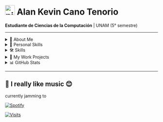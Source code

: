 # <img src="https://i.imgur.com/3ZQ7Z4j.gif" width="32" height="32" alt="pixel duck"> Alan Kevin Cano Tenorio  
**Estudiante de Ciencias de la Computación** | UNAM (5° semestre)  

---

<details>
<summary>📌 About Me</summary>

- 🎓 Actualmente cursando 5° semestre en Ciencias de la Computación
- 📚 Tomando cursos adicionales en:
  - Desarrollo Fullstack (React + Django)
  - Machine Learning básico
  - Diseño de bases de datos relacionales
- 🎸 Músico aficionado (guitarra y piano)
- 🌍 Interesado en tecnologías para impacto social
- 🏆 Participante en hackathones universitarios

</details>

<details>
<summary>🌟 Personal Skills</summary>

- ✅ Responsabilidad en proyectos académicos y personales
- 🤝 Amabilidad y trabajo en equipo
- 🔄 Adaptabilidad a nuevos entornos tecnológicos
- 🧠 Pensamiento analítico para resolver problemas
- 📅 Gestión efectiva del tiempo

</details>

<details>
<summary>🛠 Skills</summary>

### Programming Languages
| Language | Badge | Specialization |
|----------|-------|---------------|
| **C#** | ![C#](https://img.shields.io/badge/C%23-239120?logo=c-sharp&logoColor=white) | Desarrollo de aplicaciones desktop con .NET |
| **Python** | ![Python](https://img.shields.io/badge/Python-3776AB?logo=python&logoColor=white) | Django/Flask, Análisis de datos |
| **Java** | ![Java](https://img.shields.io/badge/Java-ED8B00?logo=openjdk&logoColor=white) | Aplicaciones empresariales, JavaFX |
| **C++** | ![C++](https://img.shields.io/badge/C++-00599C?logo=c%2B%2B&logoColor=white) | Algoritmos y estructuras de datos |
| **JavaScript** | ![JavaScript](https://img.shields.io/badge/JavaScript-F7DF1E?logo=javascript&logoColor=black) | Desarrollo web con React |

### Frameworks & Libraries
| Technology | Badge | Use Case |
|------------|-------|----------|
| **Django** | ![Django](https://img.shields.io/badge/Django-092E20?logo=django&logoColor=white) | Desarrollo backend robusto |
| **React** | ![React](https://img.shields.io/badge/React-61DAFB?logo=react&logoColor=black) | Interfaces de usuario modernas |
| **.NET** | ![.NET](https://img.shields.io/badge/.NET-512BD4?logo=.net&logoColor=white) | Aplicaciones Windows empresariales |
| **JavaFX** | ![JavaFX](https://img.shields.io/badge/JavaFX-FF0000?logo=javafx&logoColor=white) | Interfaces gráficas en Java |

### Databases
| Database | Badge | Experience |
|----------|-------|------------|
| **MySQL** | ![MySQL](https://img.shields.io/badge/MySQL-4479A1?logo=mysql&logoColor=white) | Diseño y optimización de bases de datos |
| **MariaDB** | ![MariaDB](https://img.shields.io/badge/MariaDB-003545?logo=mariadb&logoColor=white) | Alternativa ligera para aplicaciones web |
| **SQLite** | ![SQLite](https://img.shields.io/badge/SQLite-003B57?logo=sqlite&logoColor=white) | Bases de datos embebidas |

### Tools
| Tool | Badge | Usage |
|------|-------|-------|
| **VS Code** | ![VS Code](https://img.shields.io/badge/VS_Code-007ACC?logo=visual-studio-code&logoColor=white) | Editor principal para desarrollo |
| **Git** | ![Git](https://img.shields.io/badge/Git-F05032?logo=git&logoColor=white) | Control de versiones en proyectos |
| **LaTeX** | ![LaTeX](https://img.shields.io/badge/LaTeX-008080?logo=latex&logoColor=white) | Documentación técnica y académica |
| **Notion** | ![Notion](https://img.shields.io/badge/Notion-000000?logo=notion&logoColor=white) | Organización personal y de proyectos |

</details>

<details>
<summary>💼 My Work Projects</summary>

| Project | Skills Used | Description |
|---------|-------------|-------------|
| **[BudgetMate](https://github.com/aricc24/BudgetMate)** | Django, Python, MySQL, React, JavaScript | Sistema completo de gestión presupuestal |
| **Scientific Calculator** | Java, JavaFX, CSS | Calculadora con funciones avanzadas |
| **Todo-App** | Flask, Python, SQLite | Gestión de tareas con prioridades |

</details>

<details>
<summary>📊 GitHub Stats</summary>

![](https://github-readme-stats.vercel.app/api?username=AlanKevinCT&show_icons=true&theme=radical&hide_border=true)
![](https://github-readme-stats.vercel.app/api/top-langs/?username=AlanKevinCT&layout=compact&theme=radical&hide_border=true)

</details>

---

## 🎵 I really like music 😊  
currently jamming to  

[![Spotify](https://spotify-github-profile.kittinanx.com/api/view.svg?uid=3134iqgyq77hutemhdzodwqejcce&cover_image=true&theme=novatorem&bar_color=53b14f)](https://open.spotify.com/user/3134iqgyq77hutemhdzodwqejcce)

[![Visits](https://visitcount.itsvg.in/api?id=AlanKevinCT&label=Profile%20Views&color=12&icon=5&pretty=true)](https://visitcount.itsvg.in)
